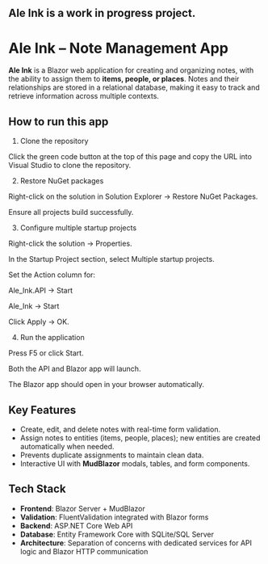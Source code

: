 ## **Ale Ink is a work in progress project.**

# Ale Ink – Note Management App  

**Ale Ink** is a Blazor web application for creating and organizing notes, with the ability to assign them to **items, people, or places**. Notes and their relationships are stored in a relational database, making it easy to track and retrieve information across multiple contexts.  

## How to run this app
1. Clone the repository

Click the green code button at the top of this page and copy the URL into Visual Studio to clone the repository.

2. Restore NuGet packages

Right-click on the solution in Solution Explorer → Restore NuGet Packages.

Ensure all projects build successfully.

3. Configure multiple startup projects

Right-click the solution → Properties.

In the Startup Project section, select Multiple startup projects.

Set the Action column for:

Ale_Ink.API → Start

Ale_Ink → Start

Click Apply → OK.

4. Run the application

Press F5 or click Start.

Both the API and Blazor app will launch.

The Blazor app should open in your browser automatically.

## Key Features  
- Create, edit, and delete notes with real-time form validation.  
- Assign notes to entities (items, people, places); new entities are created automatically when needed.  
- Prevents duplicate assignments to maintain clean data.  
- Interactive UI with **MudBlazor** modals, tables, and form components.  

## Tech Stack  
- **Frontend**: Blazor Server + MudBlazor  
- **Validation**: FluentValidation integrated with Blazor forms  
- **Backend**: ASP.NET Core Web API  
- **Database**: Entity Framework Core with SQLite/SQL Server  
- **Architecture**: Separation of concerns with dedicated services for API logic and Blazor HTTP communication  

